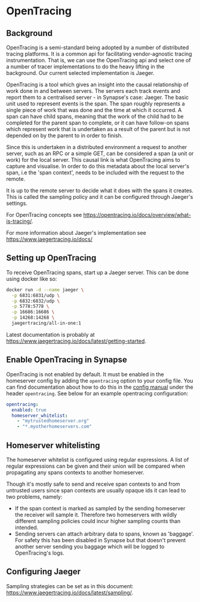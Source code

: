 # OpenTracing

## Background

OpenTracing is a semi-standard being adopted by a number of distributed
tracing platforms. It is a common api for facilitating vendor-agnostic
tracing instrumentation. That is, we can use the OpenTracing api and
select one of a number of tracer implementations to do the heavy lifting
in the background. Our current selected implementation is Jaeger.

OpenTracing is a tool which gives an insight into the causal
relationship of work done in and between servers. The servers each track
events and report them to a centralised server - in Synapse's case:
Jaeger. The basic unit used to represent events is the span. The span
roughly represents a single piece of work that was done and the time at
which it occurred. A span can have child spans, meaning that the work of
the child had to be completed for the parent span to complete, or it can
have follow-on spans which represent work that is undertaken as a result
of the parent but is not depended on by the parent to in order to
finish.

Since this is undertaken in a distributed environment a request to
another server, such as an RPC or a simple GET, can be considered a span
(a unit or work) for the local server. This causal link is what
OpenTracing aims to capture and visualise. In order to do this metadata
about the local server's span, i.e the 'span context', needs to be
included with the request to the remote.

It is up to the remote server to decide what it does with the spans it
creates. This is called the sampling policy and it can be configured
through Jaeger's settings.

For OpenTracing concepts see
<https://opentracing.io/docs/overview/what-is-tracing/>.

For more information about Jaeger's implementation see
<https://www.jaegertracing.io/docs/>

## Setting up OpenTracing

To receive OpenTracing spans, start up a Jaeger server. This can be done
using docker like so:

```sh
docker run -d --name jaeger \
  -p 6831:6831/udp \
  -p 6832:6832/udp \
  -p 5778:5778 \
  -p 16686:16686 \
  -p 14268:14268 \
  jaegertracing/all-in-one:1
```

Latest documentation is probably at
https://www.jaegertracing.io/docs/latest/getting-started.

## Enable OpenTracing in Synapse

OpenTracing is not enabled by default. It must be enabled in the
homeserver config by adding the `opentracing` option to your config file. You can find 
documentation about how to do this in the [config manual](usage/configuration/config_documentation.md) 
under the header `opentracing`. See below for an example opentracing configuration: 

```yaml
opentracing:
  enabled: true
  homeserver_whitelist:
    - "mytrustedhomeserver.org"
    - "*.myotherhomeservers.com"
```

## Homeserver whitelisting

The homeserver whitelist is configured using regular expressions. A list
of regular expressions can be given and their union will be compared
when propagating any spans contexts to another homeserver.

Though it's mostly safe to send and receive span contexts to and from
untrusted users since span contexts are usually opaque ids it can lead
to two problems, namely:

-   If the span context is marked as sampled by the sending homeserver
    the receiver will sample it. Therefore two homeservers with wildly
    different sampling policies could incur higher sampling counts than
    intended.
-   Sending servers can attach arbitrary data to spans, known as
    'baggage'. For safety this has been disabled in Synapse but that
    doesn't prevent another server sending you baggage which will be
    logged to OpenTracing's logs.

## Configuring Jaeger

Sampling strategies can be set as in this document:
<https://www.jaegertracing.io/docs/latest/sampling/>.
